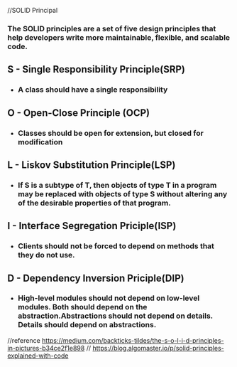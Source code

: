 //SOLID Principal

### The SOLID principles are a set of five design principles that help developers write more maintainable, flexible, and scalable code.

## S - Single Responsibility Principle(SRP)

- ### A class should have a single responsibility

## O - Open-Close Principle (OCP)

- ### Classes should be open for extension, but closed for modification

## L - Liskov Substitution Principle(LSP)

- ### If S is a subtype of T, then objects of type T in a program may be replaced with objects of type S without altering any of the desirable properties of that program.

## I - Interface Segregation Priciple(ISP)

- ### Clients should not be forced to depend on methods that they do not use.

## D - Dependency Inversion Priciple(DIP)

- ### High-level modules should not depend on low-level modules. Both should depend on the abstraction.Abstractions should not depend on details. Details should depend on abstractions.

//reference https://medium.com/backticks-tildes/the-s-o-l-i-d-principles-in-pictures-b34ce2f1e898
// https://blog.algomaster.io/p/solid-principles-explained-with-code
